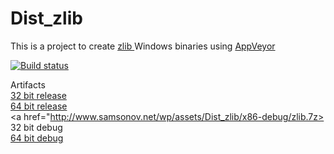 # Dist_zlib

This is a project to create <a href="http://www.zlib.net"> zlib </a> Windows binaries using <a href="https://www.appveyor.com">AppVeyor</a><br />

[![Build status](https://ci.appveyor.com/api/projects/status/av2jl6wrvxxvcgry/branch/master?svg=true)](https://ci.appveyor.com/project/maxirmx/dist-zlib/branch/master)

Artifacts
<br />
<a href="http://www.samsonov.net/wp/assets/Dist_zlib/x86-release/zlib.7z"> 32 bit release</a>
<br />
<a href="http://www.samsonov.net/wp/assets/Dist_zlib/X64-release/zlib.7z"> 64 bit release</a>
<br />
<a href="http://www.samsonov.net/wp/assets/Dist_zlib/x86-debug/zlib.7z> 32 bit debug</a> 
<br />
<a href="http://www.samsonov.net/wp/assets/Dist_zlib/X64-debug/zlib.7z"> 64 bit debug</a> 

